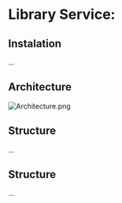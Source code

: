 # Library Service:

## Instalation

...

## Architecture

![Architecture.png](Architecture%20.png)

## Structure

...

## Structure

...
